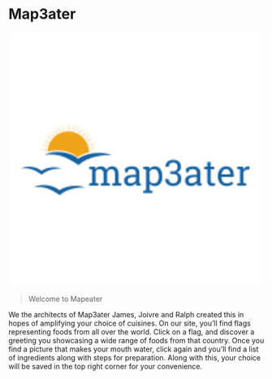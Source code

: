 # Map3ater
<img src="assets/logo.png" width="500" height="500">

>Welcome to Mapeater
<p>We the architects of Map3ater James, Joivre and Ralph created this in hopes of amplifying your choice of cuisines. On our site, you’ll find flags representing foods from all over the world. Click on a flag, and discover a greeting you showcasing a wide range of foods from that country. Once you find a picture that makes your mouth water, click again and you’ll find a list of ingredients along with steps for preparation. Along with this, your choice will be saved in the top right corner for your convenience.<p>

